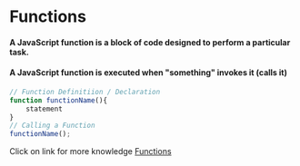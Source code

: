 # Functions
#### A JavaScript function is a block of code designed to perform a particular task.
#### A JavaScript function is executed when "something" invokes it (calls it)

```JavaScript
// Function Definitiion / Declaration
function functionName(){
    statement
}
// Calling a Function
functionName();
```
Click on link for more knowledge [Functions](../js/21.functions.js)
